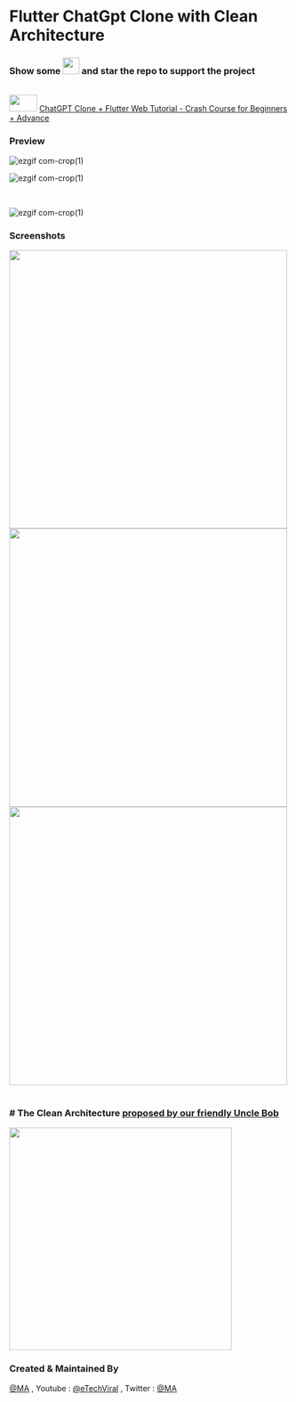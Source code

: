 # Flutter ChatGpt Clone with Clean Architecture

### Show some  <img src="https://github.githubassets.com/images/icons/emoji/unicode/2764.png" width="30" height="30" />   and star the repo to support the project

<br />
<img src="https://user-images.githubusercontent.com/10207753/84770526-2589fa00-aff1-11ea-83bf-f1255b9371ac.jpg" width="50" height="30" />
<a href="https://youtu.be/ph_-j92Zf2s">ChatGPT Clone + Flutter Web Tutorial - Crash Course for Beginners + Advance</a>
<br/>


### Preview
<p float="left">

![ezgif com-crop(1)](https://media.giphy.com/media/v1.Y2lkPTc5MGI3NjExZjI4N2MwZjhmZWU1YTJiMDM2YThhN2RhZTdhYjZjMzk0YjNhZjAzMSZjdD1n/X7vQqJBU0pkKZqJ5lk/giphy.gif)
  <br/>
  

![ezgif com-crop(1)](https://media.giphy.com/media/v1.Y2lkPTc5MGI3NjExN2ZjOTg1YmIzYTE5NmQ3ZDFkMDE4ZjdhZGQ0ZTBjN2U0NTUzY2QzMyZjdD1n/BEqJvejTzBm2o9vXtC/giphy.gif)

 <br/>
  

![ezgif com-crop(1)](https://media.giphy.com/media/v1.Y2lkPTc5MGI3NjExNTFhOWZlMmFlMjE4MzNiYmM3M2IxNjMzOGM3ZDQ2MzZmYjU4NDQ4MiZjdD1n/bw72FdJDxRzrBugDbJ/giphy.gif)

</p>

### Screenshots

<p float="left">
  <img src="https://user-images.githubusercontent.com/10207753/220455552-b1cd8b1d-35d0-423f-a3e7-419c811d4720.png" height="500" /> 
<br/>
  <img src="https://user-images.githubusercontent.com/10207753/220455546-5948d56c-adec-49a3-aee0-05cf64e60e13.png" height="500" />
 <br/>
  <img src="https://user-images.githubusercontent.com/10207753/220456066-fa0035c3-f706-43ce-a7b9-43f9de1b9c1e.png" height="500" />
<br/>
  <br />
</p>


 
 



### # The Clean Architecture [proposed by our friendly Uncle Bob](https://blog.cleancoder.com/uncle-bob/2012/08/13/the-clean-architecture.html)

<p float="left">
  <img src="https://user-images.githubusercontent.com/10207753/93004894-e8d48d00-f564-11ea-9f34-8614c783e98a.jpg" height="400" /> 
    <p/>
    
### Created & Maintained By

[@MA](https://github.com/amirk3321) , Youtube : [@eTechViral](https://www.youtube.com/c/eTechViral) , Twitter  : [@MA](https://twitter.com/__muhammad_amir)
